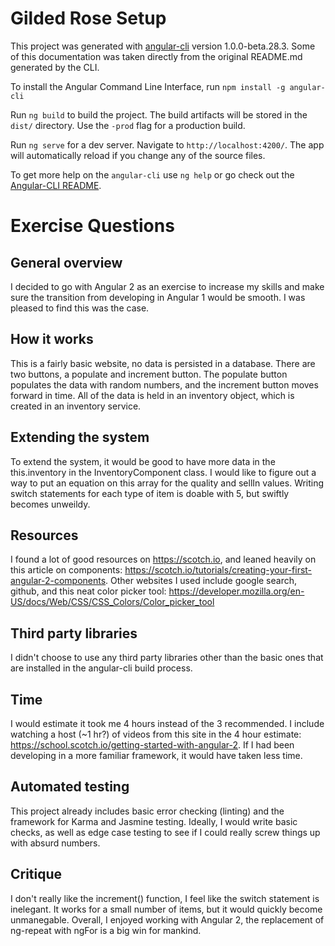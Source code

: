 # Gilded Rose Setup

This project was generated with [angular-cli](https://github.com/angular/angular-cli) version 1.0.0-beta.28.3.  Some of this documentation was taken directly from the original README.md generated by the CLI.

To install the Angular Command Line Interface, run `npm install -g angular-cli`

Run `ng build` to build the project. The build artifacts will be stored in the `dist/` directory. Use the `-prod` flag for a production build.

Run `ng serve` for a dev server. Navigate to `http://localhost:4200/`. The app will automatically reload if you change any of the source files.

To get more help on the `angular-cli` use `ng help` or go check out the [Angular-CLI README](https://github.com/angular/angular-cli/blob/master/README.md).


# Exercise Questions

## General overview
I decided to go with Angular 2 as an exercise to increase my skills and make sure the transition from developing in Angular 1 would be smooth.  I was pleased to find this was the case.

## How it works
This is a fairly basic website, no data is persisted in a database.  There are two buttons, a populate and increment button.  The populate button populates the data with random numbers, and the increment button moves forward in time.  All of the data is held in an inventory object, which is created in an inventory service.

## Extending the system
To extend the system, it would be good to have more data in the this.inventory in the InventoryComponent class.  I would like to figure out a way to put an equation on this array for the quality and sellIn values.  Writing switch statements for each type of item is doable with 5, but swiftly becomes unweildy.  

## Resources
I found a lot of good resources on https://scotch.io, and leaned heavily on this article on components: https://scotch.io/tutorials/creating-your-first-angular-2-components.  Other websites I used include google search, github, and this neat color picker tool: https://developer.mozilla.org/en-US/docs/Web/CSS/CSS_Colors/Color_picker_tool

## Third party libraries
I didn't choose to use any third party libraries other than the basic ones that are installed in the angular-cli build process.

## Time
I would estimate it took me 4 hours instead of the 3 recommended.  I include watching a host (~1 hr?) of videos from this site in the 4 hour estimate: https://school.scotch.io/getting-started-with-angular-2.  If I had been developing in a more familiar framework, it would have taken less time.

## Automated testing
This project already includes basic error checking (linting) and the framework for Karma and Jasmine testing.  Ideally, I would write basic checks, as well as edge case testing to see if I could really screw things up with absurd numbers.

## Critique
I don't really like the increment() function, I feel like the switch statement is inelegant.  It works for a small number of items, but it would quickly become unmanegable.  Overall, I enjoyed working with Angular 2, the replacement of ng-repeat with ngFor is a big win for mankind.

